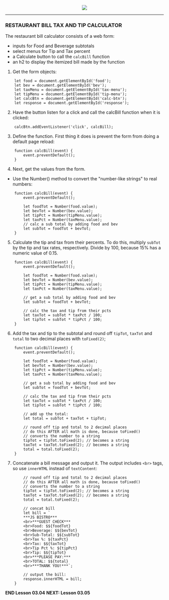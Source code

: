 <!-- ## Lesson 03.04 -->

<p align="center">
<img src="../../images/lessons/ND-JS-Bootcamp-Lesson-Banner-0304.jpg">
</p>

<hr>

### RESTAURANT BILL TAX AND TIP CALCULATOR

The restaurant bill calculator consists of a web form:

- inputs for Food and Beverage subtotals
- select menus for Tip and Tax percent
- a Calculate button to call the `calcBill` function
- an h2 to display the itemized bill made by the function

1. Get the form objects:

```
    let food = document.getElementById('food');
    let bev = document.getElementById('bev');
    let taxMenu = document.getElementById('tax-menu');
    let tipMenu = document.getElementById('tip-menu');
    let calcBtn = document.getElementById('calc-btn');
    let response = document.getElementById('response');
```

2. Have the button listen for a click and call the calcBill function when it is clicked:

```
    calcBtn.addEventListener('click', calcBill);
```

3. Define the function. First thing it does is prevent the form from doing a default page reload:

```
    function calcBill(event) {
        event.preventDefault();
    }
```

4. Next, get the values from the form.

- Use the Number() method to convert the "number-like strings" to real numbers:

```
    function calcBill(event) {
        event.preventDefault();

        let foodTot = Number(food.value);
        let bevTot = Number(bev.value);
        let tipPct = Number(tipMenu.value);
        let taxPct = Number(taxMenu.value);
        // calc a sub total by adding food and bev
        let subTot = foodTot + bevTot;
    }
```

5. Calculate the tip and tax from their percents. To do this, multiply `subTot` by the tip and tax rates, respectively. Divide by 100, because 15% has a numeric value of 0.15.

```
    function calcBill(event) {
        event.preventDefault();

        let foodTot = Number(food.value);
        let bevTot = Number(bev.value);
        let tipPct = Number(tipMenu.value);
        let taxPct = Number(taxMenu.value);

        // get a sub total by adding food and bev
        let subTot = foodTot + bevTot;

        // calc the tax and tip from their pcts
        let taxTot = subTot * taxPct / 100;
        let tipTot = subTot * tipPct / 100;
    }
```

6. Add the tax and tip to the subtotal and round off `tipTot`, `taxTot` and `total` to two decimal places with `toFixed(2)`;

```
    function calcBill(event) {
        event.preventDefault();

        let foodTot = Number(food.value);
        let bevTot = Number(bev.value);
        let tipPct = Number(tipMenu.value);
        let taxPct = Number(taxMenu.value);

        // get a sub total by adding food and bev
        let subTot = foodTot + bevTot;

        // calc the tax and tip from their pcts
        let taxTot = subTot * taxPct / 100;
        let tipTot = subTot * tipPct / 100;

        // add up the total:
        let total = subTot + taxTot + tipTot;

        // round off tip and total to 2 decimal places
        // do this AFTER all math is done, because toFixed()
        // converts the number to a string
        tipTot = tipTot.toFixed(2); // becomes a string
        taxTot = taxTot.toFixed(2); // becomes a string
        total = total.toFixed(2);
    }
```

7. Concatenate a bill message and output it. The output includes `<br>` tags, so use `innerHTML` instead of `textContent`:

```
        // round off tip and total to 2 decimal places
        // do this AFTER all math is done, because toFixed()
        // converts the number to a string
        tipTot = tipTot.toFixed(2); // becomes a string
        taxTot = taxTot.toFixed(2); // becomes a string
        total = total.toFixed(2);

        // concat bill
        let bill = `
        ***JS BISTRO***
        <br>***GUEST CHECK***
        <br>Food: $${foodTot}
        <br>Beverage: $${bevTot}
        <br>Sub-Total: $${subTot}
        <br>Tax %: ${taxPct}
        <br>Tax: $${taxTot}
        <br>Tip Pct %: ${tipPct}
        <br>Tip: $${tipTot}
        <br>***PLEASE PAY:***
        <br>TOTAL: $${total}
        <br>***THANK YOU!***`;

        // output the bill:
        response.innerHTML = bill;
    }
```

**END Lesson 03.04**
**NEXT: Lesson 03.05**
